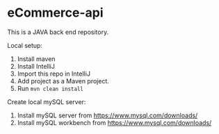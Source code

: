 # eCommerce-api
This is a JAVA back end repository.

Local setup:

1. Install maven
2. Install IntelliJ
3. Import this repo in IntelliJ
4. Add project as a Maven project.
5. Run `mvn clean install`

Create local mySQL server:

1. Install mySQL server from https://www.mysql.com/downloads/
2. Install mySQL workbench from https://www.mysql.com/downloads/
